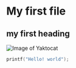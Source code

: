 # My first file
## my first heading
![Image of Yaktocat](https://octodex.github.com/images/yaktocat.png)
``` c
printf("Hello! world");
```
